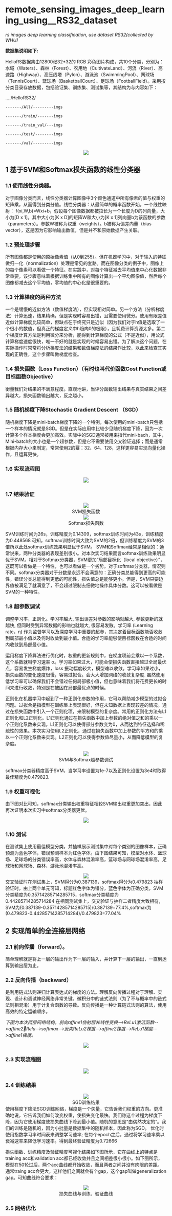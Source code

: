 # remote_sensing_images_deep_learning_using__RS32_dataset
*rs images deep learning classification, use dataset RS32(collected by WHU)*

**数据集说明如下:**

HelloRS数据集由12800张32*32的 RGB 彩色图片构成，共10个分类，分别为：水域（Waters）、森林（Forest）、农用地（CultivateLand）、河流（River）、高速路（Highway）、高压线塔（Pylon）、游泳池（SwimmingPool）、网球场（TennisCourt）、篮球场（BasketballCourt）、足球场（FootballField）。采用按分类目录存放数据，包括验证集、训练集、测试集等，其结构为与内容如下：

..../HelloRS32/

    -------/All/---------imgs
    
    -------/train/-------imgs
    
    -------/train_val/---imgs
    
    -------/test/--------imgs
    
    -------/val/---------imgs

<div align=center><img src="https://github.com/zplzmzmpl/remote_sensing_images_deep_learning_using__RS32_dataset/assets/121420991/9cad7115-2c64-4d90-aafa-6d84b85b9b12"></div>

## 1 基于SVM和Softmax损失函数的线性分类器
### 1.1 使用线性分类器。
对于图像分类而言，线性分类器计算图像中3个颜色通道中所有像素的值与权重的矩阵乘，从而得到分类分值。线性分类器：从最简单的概率函数开始，一个线性映射： f(xi,W,b)=Wxi+b，假设每个图像数据都被拉长为一个长度为D的列向量，大小为[D x 1]。其中大小为[K x D]的矩阵W和大小为[K x 1]列向量b为该函数的参数（parameters）。参数W被称为权重（weights）。b被称为偏差向量（bias vector），这是因为它影响输出数值，但是并不和原始数据产生关联。
### 1.2 预处理步骤
所有图像都是使用的原始像素值（从0到255）。但在机器学习中，对于输入的特征做归一化（normalization）处理是常见的套路。而在图像分类的例子中，图像上的每个像素可以看做一个特征。在实践中，对每个特征减去平均值来中心化数据非常重要。该步骤意味着根据训练集中所有的图像计算出一个平均图像值，然后每个图像都减去这个平均值，零均值的中心化是很重要的。
### 1.3 计算梯度的两种方法
一个是缓慢的近似方法（数值梯度法），但实现相对简单。另一个方法（分析梯度法）计算迅速，结果精确，但是实现时容易出错，且需要使用微分。使用有限差值近似计算梯度比较简单，但缺点在于终究只是近似（因为我们对于h值是选取了一个很小的数值，但真正的梯度定义中h趋向0的极限），且耗费计算资源太多。第二个梯度计算方法是利用微分来分析，能得到计算梯度的公式（不是近似），用公式计算梯度速度很快，唯一不好的就是实现的时候容易出错。为了解决这个问题，在实际操作时常常将分析梯度法的结果和数值梯度法的结果作比较，以此来检查其实现的正确性，这个步骤叫做梯度检查。
### 1.4 损失函数（Loss Function）（有时也叫代价函数Cost Function或目标函数Objective）
衡量我们对结果的不满意程度。直观地讲，当评分函数输出结果与真实结果之间差异越大，损失函数输出越大，反之越小。
### 1.5 随机梯度下降Stochastic Gradient Descent （SGD）
随机梯度下降是mini-batch梯度下降的一个特例，每次使用的mini-batch只包括一个样本的情况就是SGD。但是在实际应用中比较少见随机梯度下降，因为一次计算多个样本梯度会更加高效。实际中的SGD通常被用来指代mini-bach，其中，Mini-batch的大小也是一个超参数，但是它不需要使用交叉验证选择；而是通常根据内存大小来制定，常常使用2的幂：32、64、128，这样更容易实现向量化操作，且运算更快。
### 1.6 实现流程图

<div align=center><img src="https://github.com/zplzmzmpl/remote_sensing_images_deep_learning_using__RS32_dataset/assets/121420991/5acaf696-99b8-4958-87e7-ebfe46d8eb01"></div>

### 1.7 结果验证

<div align=center><img src="https://github.com/zplzmzmpl/remote_sensing_images_deep_learning_using__RS32_dataset/assets/121420991/cb4e3684-3157-432f-924b-9a32a66913b5"></div>
<div align=center>SVM损失函数</div>
<div align=center><img src="https://github.com/zplzmzmpl/remote_sensing_images_deep_learning_using__RS32_dataset/assets/121420991/4bbbeead-4382-40fc-b6c5-da1735034495"></div>
<div align=center>Softmax损失函数</div>

SVM训练时间为26s，训练精度为0.14309，softmax训练时间为43s，训练精度为0.448568 可知，softmax训练时间大致为SVM的2倍，但训练精度为SVM的3倍所以此处softmax训练效果明显优于SVM。
SVM和Softmax经常是相似的：通常说来，两种分类器的表现差别很小。对本次实习结果而言softmax训练效果明显优于SVM。相对于Softmax分类器，SVM更加“局部目标化（local objective）”，这既可以看做是一个特性，也可以看做是一个劣势。对于softmax分类器，情况则不同。softmax分类器对于分数是永远不会满意的：正确分类总能得到更高的可能性，错误分类总能得到更低的可能性，损失值总是能够更小。但是，SVM只要边界值被满足了就满意了，不会超过限制去细微地操作具体分数。这可以被看做是SVM的一种特性。

### 1.8 超参数调试
调整学习率，正则化。学习率越大, 输出误差对参数的影响就越大, 参数更新的就越快, 但同时受到异常数据的影响也就越大, 很容易发散。学习率 (Learning rate，η) 作为监督学习以及深度学习中重要的超参，其决定着目标函数能否收敛到局部最小值以及何时收敛到最小值。合适的学习率能够使目标函数在合适的时间内收敛到局部最小值。

运用梯度下降算法进行优化时，权重的更新规则中，在梯度项前会乘以一个系数，这个系数就叫学习速率 α。学习率如果过大，可能会使损失函数直接越过全局最优点，容易发生梯度爆炸，loss 振动幅度较大，模型难以收敛。学习率如果过小，损失函数的变化速度很慢，容易过拟合。会大大增加网络的收敛复杂度. 虽然使用低学习率可以确保我们不会错过任何局部极小值，但也意味着我们将花费更长的时间来进行收敛，特别是在被困在局部最优点的时候。

正则化在机器学习中起到了一种正则化参数的作用，它可以帮助减少模型的过拟合问题。过拟合是指模型在训练集上表现很好，但在未知数据上表现较差的情况。通过在损失函数中引入一个正则化项，来限制模型的复杂度。常用的正则化方法有L1正则化和L2正则化。L1正则化通过在损失函数中加上参数的绝对值之和的乘以一个正则化系数来实现。L1正则化可以使得部分参数变为0，从而达到特征选择和稀疏性的效果。本次实习使用L2正则化，通过在损失函数中加上参数的平方和的乘以一个正则化系数来实现。L2正则化可以使得参数值尽量小，从而降低模型的复杂度。

<div align=center><img src="https://github.com/zplzmzmpl/remote_sensing_images_deep_learning_using__RS32_dataset/assets/121420991/b9880d0c-182b-4a9a-b534-5ee1650d6559"></div>
<div align=center>SVM与Softmax超参数调试</div>

softmax分类器精度高于SVM，当学习率设置为1e-7以及正则化设置为3e4时取得最佳精度为0.479823.

### 1.9 权重可视化
由下图对比可知，softmax分类输出权重特征相较SVM输出权重更加突出，因此再次证明本次实习中softmax分类器更优。
<div align=center><img src="https://github.com/zplzmzmpl/remote_sensing_images_deep_learning_using__RS32_dataset/assets/121420991/4f6ebf44-d8c7-456a-b4a5-acef74f65765"></div>

### 1.10 测试
在测试集上使用最佳模型分类，并抽样展示测试集中对每个类别的图像样本，正确预测为蓝色字体，错误预测样本为红色字体。由下图结果可知，模型对水体、篮球场、足球场的分类错误率高，水体与森林混淆率高，篮球场与网球场混淆率高，足球场和网球场、森林、游泳池混淆率高。
<div align=center><img src="https://github.com/zplzmzmpl/remote_sensing_images_deep_learning_using__RS32_dataset/assets/121420991/adc4d0c1-fea1-4966-84e0-3763d1f606e5"></div>
交叉验证时在测试集上，SVM得分为0.387139，softmax得分为0.479823 抽样验证时，由上两个单元可知，标题红色字体为错分，蓝色字体为正确分类，SVM分类精度为0.35714285714285715，softmax分类精度为
0.44285714285714284 在相同测试集上，交叉验证与抽样二者精度大致相符，SVM为(0.387139-0.35714285714285715)/0.387139=77.4%,softmax为(0.479823-0.44285714285714284)/0.479823=77.04%

## 2 实现简单的全连接层网络
### 2.1 前向传播（forward）。
简单理解就是将上一层的输出作为下一层的输入，并计算下一层的输出，一直到运算到输出层为止。
### 2.2 反向传播（backward）
是利用链式法则递归计算表达式的梯度的方法。理解反向传播过程对于理解、实现、设计和调试神经网络非常关键。微积分中的链式法则（为了不与概率中的链式法则相混淆）用于计复合函数的导数。反向传播是一种计算链式法则的算法，使用高效的特定运输顺序。

*下图为本次两层网络结构，前向affine1仿射层非线性变换-->ReLu1激活函数-->affine2Relu-->softmax-->反向ReLu2梯度-->affine2梯度-->ReLu1梯度-->affine1梯度。*
<div align=center><img src="https://github.com/zplzmzmpl/remote_sensing_images_deep_learning_using__RS32_dataset/assets/121420991/0241e4e2-a57e-427e-8b50-06d4e22b1782"></div>

### 2.3 实现流程图
<div align=center><img src="https://github.com/zplzmzmpl/remote_sensing_images_deep_learning_using__RS32_dataset/assets/121420991/a705f06a-1f0b-4d60-8ae4-08e953385f3d"></div>

### 2.4 训练结果
<div align=center><img src="https://github.com/zplzmzmpl/remote_sensing_images_deep_learning_using__RS32_dataset/assets/121420991/f75e1179-ecad-4bff-96fc-f3ab55b7898c"></div>
<div align=center>SGD训练结果</div>
使用梯度下降法SGD训练网络，梯度是一个矢量，它告诉我们权重的方向。更准确地说，它告诉我们如何改变权重，使损失变化最快。我们称这个过程为梯度下降，因为它使用梯度使损失曲线下降到最小值。随机的意思是“由偶然决定的”。我们的训练是随机的，因为小批量是数据集中的随机样本，因此称为SGD。 优化时使用指数学习率时间表来调整学习速率; 在每个epoch之后，通过将学习速率乘以衰减速率来降低学习速率。得到最终验证精度为0.72666

损失函数、训练精度及验证精度可视化结果如下图所示，它在曲线上的特点是training acc和validation acc都已经收敛并且之间相差很小很小。如下图所示，模型在50轮过后，两个acc曲线都开始收敛，而且两者之间并没有肉眼的差距。 通常traing acc会更大，这样他们之间就会有个gap，这个gap叫做generalization gap。可知曲线符合要求：

<div align=center><img src="https://github.com/zplzmzmpl/remote_sensing_images_deep_learning_using__RS32_dataset/assets/121420991/ac51f405-63d1-4700-bfb3-969c4987ba60"></div>
<div align=center>损失曲线与训练、验证曲线</div>

### 2.5 网络优化
